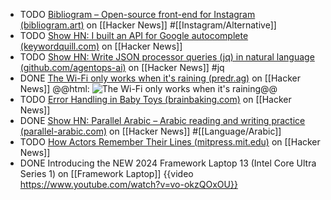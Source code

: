- TODO [Bibliogram – Open-source front-end for Instagram (bibliogram.art)](https://news.ycombinator.com/item?id=27167729) on [[Hacker News]] #[[Instagram/Alternative]]
- TODO [Show HN: I built an API for Google autocomplete (keywordquill.com)](https://news.ycombinator.com/item?id=39892622) on [[Hacker News]]
- TODO [Show HN: Write JSON processor queries (jq) in natural language (github.com/agentops-ai)](https://news.ycombinator.com/item?id=39881753) on [[Hacker News]] #jq
- DONE [The Wi-Fi only works when it's raining (predr.ag)](https://news.ycombinator.com/item?id=39896371) on [[Hacker News]]
  @@html: <img src="https://predr.ag/processed_images/wifi-router-on-balcony-cropped.e7d44f4b1754784b.jpg" alt="The Wi-Fi only works when it's raining" class="article-cover" />@@
- TODO [Error Handling in Baby Toys (brainbaking.com)](https://news.ycombinator.com/item?id=39895184) on [[Hacker News]]
- DONE [Show HN: Parallel Arabic – Arabic reading and writing practice (parallel-arabic.com)](https://news.ycombinator.com/item?id=39895115) on [[Hacker News]] #[[Language/Arabic]]
- TODO [How Actors Remember Their Lines (mitpress.mit.edu)](https://news.ycombinator.com/item?id=40520334) on [[Hacker News]]
- DONE Introducing the NEW 2024 Framework Laptop 13 (Intel Core Ultra Series 1) on [[Framework Laptop]]
  {{video https://www.youtube.com/watch?v=vo-okzQOxOU}}